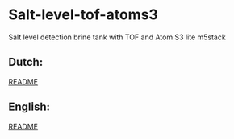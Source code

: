 # Salt-level-tof-atoms3
 Salt level detection brine tank with TOF and Atom S3 lite m5stack

 ## Dutch:
[README](R_NL.md)

## English:
[README](R_EN.md)

